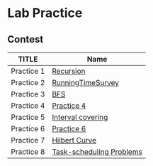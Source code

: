 # Lab Practice

## Contest

| TITLE      | Name                                   |
| ---------- | -------------------------------------- |
| Practice 1 | [Recursion](Practice1/)                |
| Practice 2 | [RunningTimeSurvey](Practice2/)        |
| Practice 3 | [BFS](Practice3/)                      |
| Practice 4 | [Practice 4](Practice4/)               |
| Practice 5 | [Interval covering](Practice5/)        |
| Practice 6 | [Practice 6](Practice6/)               |
| Practice 7 | [Hilbert Curve](Practice7/)            |
| Practice 8 | [Task-scheduling Problems](Practice8/) |
